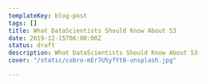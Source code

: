 ```yaml
---
templateKey: blog-post
tags: []
title: What DataScientists Should Know About S3
date: 2019-12-15T06:00:00Z
status: draft
description: What DataScientists Should Know About S3
cover: "/static/cobro-mEr7U5yfYt8-unsplash.jpg"

---
```

